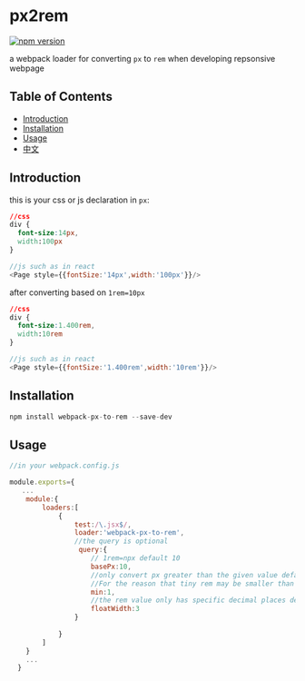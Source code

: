 # px2rem
[![npm version](https://badge.fury.io/js/webpack-px-to-rem.svg)](https://badge.fury.io/js/webpack-px-to-rem)

a webpack loader for converting `px` to `rem` when developing repsonsive webpage 

## Table of Contents
  - [Introduction](#introduction)
  - [Installation](#installation)
  - [Usage](#usage)
  - [中文](README-ch.md)
  
## Introduction
this is your css or js declaration in `px`: 
```css
//css
div {
  font-size:14px,
  width:100px
}
```
```javascript
//js such as in react
<Page style={{fontSize:'14px',width:'100px'}}/>
```
after converting based on `1rem=10px` 
```css
//css
div {
  font-size:1.400rem,
  width:10rem
}
```
```javascript
//js such as in react
<Page style={{fontSize:'1.400rem',width:'10rem'}}/>
```
## Installation
```javascript
npm install webpack-px-to-rem --save-dev
```
## Usage
```javascript
//in your webpack.config.js

module.exports={
   ...
    module:{
        loaders:[
            {
                test:/\.jsx$/,
                loader:'webpack-px-to-rem',
                //the query is optional
                 query:{
                    // 1rem=npx default 10 
                    basePx:10,
                    //only convert px greater than the given value default 0
                    //For the reason that tiny rem may be smaller than 1px and disappeare in tiny device
                    min:1,
                    //the rem value only has specific decimal places default 3
                    floatWidth:3
                }
                
            }
        ]
    }
    ...
  }
```

